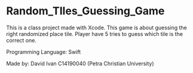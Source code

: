 # Random_TIles_Guessing_Game

This is a class project made with Xcode.
This game is about guessing the right randomized place tile. Player have 5 tries to guess which tile is the correct one.

Programming Language:
Swift

Made by:
David Ivan C14190040 (Petra Christian University)
